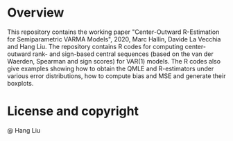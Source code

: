 # Overview

This repository contains the working paper "Center-Outward R-Estimation for Semiparametric VARMA Models", 2020, Marc Hallin, Davide La Vecchia and Hang Liu. 
The repository contains R codes for computing center-outward rank- and sign-based central sequences (based on the van der Waerden, Spearman and sign scores) 
for VAR(1) models. The R codes also give examples showing how to obtain the QMLE and R-estimators under various error distributions, 
how to compute bias and MSE and generate their boxplots.

# License and copyright

@ Hang Liu


